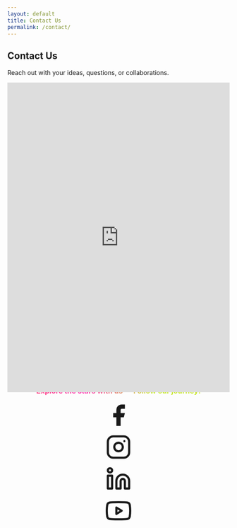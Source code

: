 ```yaml
---
layout: default
title: Contact Us
permalink: /contact/
---
```

<section class="bg-[#0b1120] py-12 text-white">
  <div class="container mx-auto px-6 max-w-4xl">
    <h2 class="text-3xl font-bold mb-4 text-center">Contact Us</h2>
    <p class="text-center mb-6 text-gray-300">Reach out with your ideas, questions, or collaborations.</p>
<div class="bg-[#1c2541] rounded-lg p-4 shadow-lg">
   <div class="relative overflow-hidden" style="padding-top: 0; margin-bottom: -40px;">
  <iframe 
    src="https://docs.google.com/forms/d/e/1FAIpQLSfhBKeA7WvAJAV-4_WhAiDAdMI0ynvbVguZ6URvvcMHBqr4jw/viewform?embedded=true" 
    width="100%" 
    height="700" 
    frameborder="0" 
    marginheight="0" 
    marginwidth="0"
    style="display: block;">
    Loading…
  </iframe>
</div>
    </div>
  </div>
</section>
<section style="text-align: center; margin-top: -15px;" class="pt-2">
<style>
  .gradient-text {
    background: linear-gradient(90deg, #ff416c,rgb(255, 43, 174),rgb(200, 234, 50),rgb(197, 227, 23));
    -webkit-background-clip: text;
    -webkit-text-fill-color: transparent;
  }
</style>
<section style="padding: 4px 20px; ">
<h1 class="text-2xl font-semibold mb-4 gradient-text">
  Explore the stars with us — Follow our journey!
</h1>
<div class="space-icons flex justify-center items-center ">
<!-- Facebook -->
<a href="https://www.facebook.com/ses-iitbh"
   target="_blank"
   rel="noopener noreferrer"
   class="social-icon text-white hover:text-[#004080] transition duration-300 transform hover:scale-110">
  <svg xmlns="http://www.w3.org/2000/svg"
       width="58" height="58"
       viewBox="0 0 24 24"
       fill="currentColor"
       stroke="none"
       aria-hidden="true">
    <path d="M18 2h-3a5 5 0 0 0-5 5v3H7v4h3v8h4v-8h3l1-4h-4V7a1 1 0 0 1 1-1h3z"></path>
  </svg>
</a>

<!-- Instagram (pink) -->
<a href="https://www.instagram.com/ses_iitbh/"
   target="_blank"
   rel="noopener noreferrer"
   class="social-icon text-white hover:text-pink-400 transition duration-300 transform hover:scale-110">
  <svg xmlns="http://www.w3.org/2000/svg"
       width="58" height="58"
       viewBox="0 0 24 24"
       fill="none"
       stroke="currentColor"
       stroke-width="2"
       stroke-linecap="round"
       stroke-linejoin="round"
       class="lucide lucide-instagram">
    <rect width="20" height="20" x="2" y="2" rx="5" ry="5"></rect>
    <path d="M16 11.37A4 4 0 1 1 12.63 8 4 4 0 0 1 16 11.37z"></path>
    <line x1="17.5" y1="6.5" x2="17.51" y2="6.5"></line>
  </svg>
</a>

<!-- LinkedIn (blue) -->
<a href="https://www.linkedin.com/company/space-exploration-society-iitbh/about/"
   target="_blank"
   rel="noopener noreferrer"
   class="social-icon text-white hover:text-[#0077b5] transition duration-300 transform hover:scale-110">
  <svg xmlns="http://www.w3.org/2000/svg"
       width="58" height="58"
       viewBox="0 0 24 24"
       fill="none"
       stroke="currentColor"
       stroke-width="2"
       stroke-linecap="round"
       stroke-linejoin="round"
       class="lucide lucide-linkedin">
    <path d="M16 8a6 6 0 0 1 6 6v7h-4v-7a2 2 0 0 0-2-2 2 2 0 0 0-2 2v7h-4v-7a6 6 0 0 1 6-6z"></path>
    <rect width="4" height="12" x="2" y="9"></rect>
    <circle cx="4" cy="4" r="2"></circle>
  </svg>
</a>

<!-- YouTube (red) -->
<a href="https://www.youtube.com/@spaceexplorationsocietyiit864/featured"
   target="_blank"
   rel="noopener noreferrer"
   class="social-icon text-white hover:text-red-600 transition duration-300 transform hover:scale-110">
  <svg xmlns="http://www.w3.org/2000/svg"
       width="58" height="58"
       viewBox="0 0 24 24"
       fill="none"
       stroke="currentColor"
       stroke-width="2"
       stroke-linecap="round"
       stroke-linejoin="round"
       class="lucide lucide-youtube">
    <path d="M22.54 6.42a2.78 2.78 0 0 0-1.95-2C18.88 4 12 4 12 4s-6.88 0-8.59.42a2.78 2.78 0 0 0-1.95 2 29.94 29.94 0 0 0-.46 5.58 29.94 29.94 0 0 0 .46 5.58 2.78 2.78 0 0 0 1.95 2C5.12 20 12 20 12 20s6.88 0 8.59-.42a2.78 2.78 0 0 0 1.95-2c.3-1.84.46-3.73.46-5.58s-.16-3.74-.46-5.58z"></path>
    <polygon points="10 15 15 12 10 9 10 15"></polygon>
  </svg>
</a>